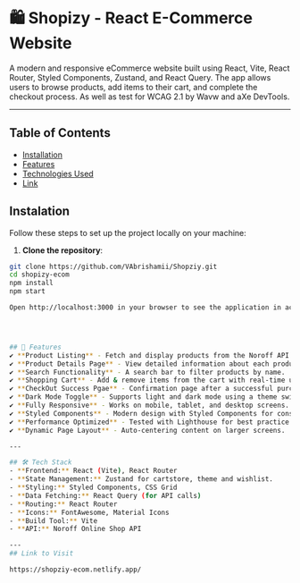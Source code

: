 # 🛍️ Shopizy - React E-Commerce Website

A modern and responsive eCommerce website built using React, Vite, React Router, Styled Components, Zustand, and React Query. The app allows users to browse products, add items to their cart, and complete the checkout process. As well as test for WCAG 2.1 by Wavw and aXe DevTools.

---

## Table of Contents
- [Installation](#installation)
- [Features](#features)
- [Technologies Used](#techstack)
- [Link](#link)

## Instalation 
 Follow these steps to set up the project locally on your machine:


 1. **Clone the repository**:
   ```bash
   git clone https://github.com/VAbrishamii/Shopziy.git
   cd shopizy-ecom
   npm install
   npm start

Open http://localhost:3000 in your browser to see the application in action.   




## 🚀 Features
✔ **Product Listing** - Fetch and display products from the Noroff API.
✔ **Product Details Page** - View detailed information about each product.
✔ **Search Functionality** - A search bar to filter products by name.
✔ **Shopping Cart** - Add & remove items from the cart with real-time updates.  
✔ **CheckOut Success Pgae** - Confirmation page after a successful purchase.
✔ **Dark Mode Toggle** - Supports light and dark mode using a theme switcher.  
✔ **Fully Responsive** - Works on mobile, tablet, and desktop screens.  
✔ **Styled Components** - Modern design with Styled Components for consistent theming.  
✔ **Performance Optimized** - Tested with Lighthouse for best practice and accessibility.  
✔ **Dynamic Page Layout** - Auto-centering content on larger screens. 

---

## 🛠️ Tech Stack
- **Frontend:** React (Vite), React Router  
- **State Management:** Zustand for cartstore, theme and wishlist.
- **Styling:** Styled Components, CSS Grid  
- **Data Fetching:** React Query (for API calls)  
- **Routing:** React Router
- **Icons:** FontAwesome, Material Icons  
- **Build Tool:** Vite  
- **API:** Noroff Online Shop API

---
## Link to Visit

https://shopziy-ecom.netlify.app/